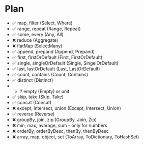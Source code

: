 # Plan

* ✅ map, filter (Select, Where)
* ✅ range, repeat (Range, Repeat)
* ✅ some, every (Any, All)
* ❌ reduce (Aggregate)
* ❌ flatMap (SelectMany)
* ✅ append, prepand (Append, Prepand)
* ✅ first, firstOrDefault (First, FirstOrDefault)
* ✅ single, singleOrDefault (Single, SingelOrDefault)
* ✅ last, lastOrDefault (Last, LastOrDefault)
* ✅ count, contains (Count, Contains)
* ✅ distinct (Distinct)
* - ? empty (Empty) or unit
* ✅ skip, take (Skip, Take)
* ✅ concat (Concat)
* ❌ except, intersect, union (Except, Intersect, Union)
* ✅ reverse (Reverse)
* ❌ groupBy, join, zip (GroupBy, Join, Zip)
* ❌ min, max, avarage, sum - only for numbers
* ❌ orderBy, orderByDesc, thenBy, thenByDesc
* ❌ array, map, object, set (ToArray, ToDictionary, ToHashSet)